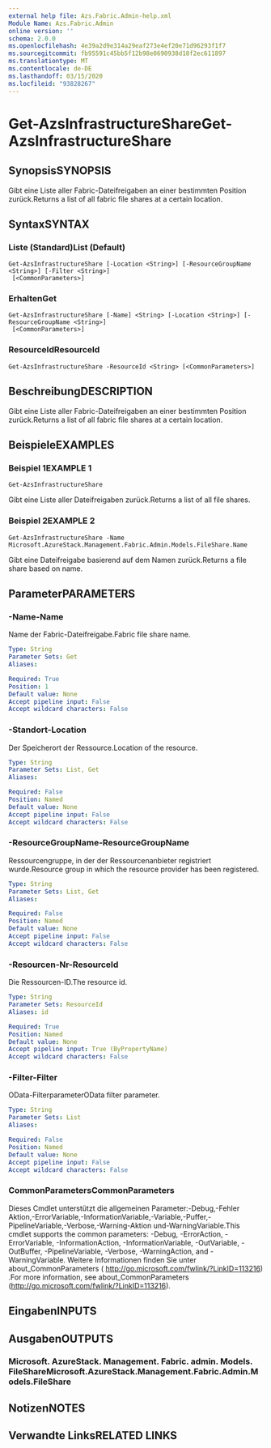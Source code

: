```yaml
---
external help file: Azs.Fabric.Admin-help.xml
Module Name: Azs.Fabric.Admin
online version: ''
schema: 2.0.0
ms.openlocfilehash: 4e39a2d9e314a29eaf273e4ef20e71d96293f1f7
ms.sourcegitcommit: fb95591c45bb5f12b98e0690938d18f2ec611897
ms.translationtype: MT
ms.contentlocale: de-DE
ms.lasthandoff: 03/15/2020
ms.locfileid: "93828267"
---
```

# <span data-ttu-id="344b6-101">Get-AzsInfrastructureShare</span><span class="sxs-lookup"><span data-stu-id="344b6-101">Get-AzsInfrastructureShare</span></span>

## <span data-ttu-id="344b6-102">Synopsis</span><span class="sxs-lookup"><span data-stu-id="344b6-102">SYNOPSIS</span></span>
<span data-ttu-id="344b6-103">Gibt eine Liste aller Fabric-Dateifreigaben an einer bestimmten Position zurück.</span><span class="sxs-lookup"><span data-stu-id="344b6-103">Returns a list of all fabric file shares at a certain location.</span></span>

## <span data-ttu-id="344b6-104">Syntax</span><span class="sxs-lookup"><span data-stu-id="344b6-104">SYNTAX</span></span>

### <span data-ttu-id="344b6-105">Liste (Standard)</span><span class="sxs-lookup"><span data-stu-id="344b6-105">List (Default)</span></span>
```
Get-AzsInfrastructureShare [-Location <String>] [-ResourceGroupName <String>] [-Filter <String>]
 [<CommonParameters>]
```

### <span data-ttu-id="344b6-106">Erhalten</span><span class="sxs-lookup"><span data-stu-id="344b6-106">Get</span></span>
```
Get-AzsInfrastructureShare [-Name] <String> [-Location <String>] [-ResourceGroupName <String>]
 [<CommonParameters>]
```

### <span data-ttu-id="344b6-107">ResourceId</span><span class="sxs-lookup"><span data-stu-id="344b6-107">ResourceId</span></span>
```
Get-AzsInfrastructureShare -ResourceId <String> [<CommonParameters>]
```

## <span data-ttu-id="344b6-108">Beschreibung</span><span class="sxs-lookup"><span data-stu-id="344b6-108">DESCRIPTION</span></span>
<span data-ttu-id="344b6-109">Gibt eine Liste aller Fabric-Dateifreigaben an einer bestimmten Position zurück.</span><span class="sxs-lookup"><span data-stu-id="344b6-109">Returns a list of all fabric file shares at a certain location.</span></span>

## <span data-ttu-id="344b6-110">Beispiele</span><span class="sxs-lookup"><span data-stu-id="344b6-110">EXAMPLES</span></span>

### <span data-ttu-id="344b6-111">Beispiel 1</span><span class="sxs-lookup"><span data-stu-id="344b6-111">EXAMPLE 1</span></span>
```
Get-AzsInfrastructureShare
```

<span data-ttu-id="344b6-112">Gibt eine Liste aller Dateifreigaben zurück.</span><span class="sxs-lookup"><span data-stu-id="344b6-112">Returns a list of all file shares.</span></span>

### <span data-ttu-id="344b6-113">Beispiel 2</span><span class="sxs-lookup"><span data-stu-id="344b6-113">EXAMPLE 2</span></span>
```
Get-AzsInfrastructureShare -Name Microsoft.AzureStack.Management.Fabric.Admin.Models.FileShare.Name
```

<span data-ttu-id="344b6-114">Gibt eine Dateifreigabe basierend auf dem Namen zurück.</span><span class="sxs-lookup"><span data-stu-id="344b6-114">Returns a file share based on name.</span></span>

## <span data-ttu-id="344b6-115">Parameter</span><span class="sxs-lookup"><span data-stu-id="344b6-115">PARAMETERS</span></span>

### <span data-ttu-id="344b6-116">-Name</span><span class="sxs-lookup"><span data-stu-id="344b6-116">-Name</span></span>
<span data-ttu-id="344b6-117">Name der Fabric-Dateifreigabe.</span><span class="sxs-lookup"><span data-stu-id="344b6-117">Fabric file share name.</span></span>

```yaml
Type: String
Parameter Sets: Get
Aliases:

Required: True
Position: 1
Default value: None
Accept pipeline input: False
Accept wildcard characters: False
```

### <span data-ttu-id="344b6-118">-Standort</span><span class="sxs-lookup"><span data-stu-id="344b6-118">-Location</span></span>
<span data-ttu-id="344b6-119">Der Speicherort der Ressource.</span><span class="sxs-lookup"><span data-stu-id="344b6-119">Location of the resource.</span></span>

```yaml
Type: String
Parameter Sets: List, Get
Aliases:

Required: False
Position: Named
Default value: None
Accept pipeline input: False
Accept wildcard characters: False
```

### <span data-ttu-id="344b6-120">-ResourceGroupName</span><span class="sxs-lookup"><span data-stu-id="344b6-120">-ResourceGroupName</span></span>
<span data-ttu-id="344b6-121">Ressourcengruppe, in der der Ressourcenanbieter registriert wurde.</span><span class="sxs-lookup"><span data-stu-id="344b6-121">Resource group in which the resource provider has been registered.</span></span>

```yaml
Type: String
Parameter Sets: List, Get
Aliases:

Required: False
Position: Named
Default value: None
Accept pipeline input: False
Accept wildcard characters: False
```

### <span data-ttu-id="344b6-122">-Resourcen-Nr</span><span class="sxs-lookup"><span data-stu-id="344b6-122">-ResourceId</span></span>
<span data-ttu-id="344b6-123">Die Ressourcen-ID.</span><span class="sxs-lookup"><span data-stu-id="344b6-123">The resource id.</span></span>

```yaml
Type: String
Parameter Sets: ResourceId
Aliases: id

Required: True
Position: Named
Default value: None
Accept pipeline input: True (ByPropertyName)
Accept wildcard characters: False
```

### <span data-ttu-id="344b6-124">-Filter</span><span class="sxs-lookup"><span data-stu-id="344b6-124">-Filter</span></span>
<span data-ttu-id="344b6-125">OData-Filterparameter</span><span class="sxs-lookup"><span data-stu-id="344b6-125">OData filter parameter.</span></span>

```yaml
Type: String
Parameter Sets: List
Aliases:

Required: False
Position: Named
Default value: None
Accept pipeline input: False
Accept wildcard characters: False
```

### <span data-ttu-id="344b6-126">CommonParameters</span><span class="sxs-lookup"><span data-stu-id="344b6-126">CommonParameters</span></span>
<span data-ttu-id="344b6-127">Dieses Cmdlet unterstützt die allgemeinen Parameter:-Debug,-Fehler Aktion,-ErrorVariable,-InformationVariable,-Variable,-Puffer,-PipelineVariable,-Verbose,-Warning-Aktion und-WarningVariable.</span><span class="sxs-lookup"><span data-stu-id="344b6-127">This cmdlet supports the common parameters: -Debug, -ErrorAction, -ErrorVariable, -InformationAction, -InformationVariable, -OutVariable, -OutBuffer, -PipelineVariable, -Verbose, -WarningAction, and -WarningVariable.</span></span> <span data-ttu-id="344b6-128">Weitere Informationen finden Sie unter about_CommonParameters ( http://go.microsoft.com/fwlink/?LinkID=113216) .</span><span class="sxs-lookup"><span data-stu-id="344b6-128">For more information, see about_CommonParameters (http://go.microsoft.com/fwlink/?LinkID=113216).</span></span>

## <span data-ttu-id="344b6-129">Eingaben</span><span class="sxs-lookup"><span data-stu-id="344b6-129">INPUTS</span></span>

## <span data-ttu-id="344b6-130">Ausgaben</span><span class="sxs-lookup"><span data-stu-id="344b6-130">OUTPUTS</span></span>

### <span data-ttu-id="344b6-131">Microsoft. AzureStack. Management. Fabric. admin. Models. FileShare</span><span class="sxs-lookup"><span data-stu-id="344b6-131">Microsoft.AzureStack.Management.Fabric.Admin.Models.FileShare</span></span>

## <span data-ttu-id="344b6-132">Notizen</span><span class="sxs-lookup"><span data-stu-id="344b6-132">NOTES</span></span>

## <span data-ttu-id="344b6-133">Verwandte Links</span><span class="sxs-lookup"><span data-stu-id="344b6-133">RELATED LINKS</span></span>

